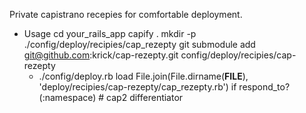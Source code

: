 Private capistrano recepies for comfortable deployment.

* Usage
  cd your_rails_app	
  capify .
  mkdir -p ./config/deploy/recipies/cap_rezepty
  git submodule add git@github.com:krick/cap-rezepty.git config/deploy/recipies/cap-rezepty
  - ./config/deploy.rb
    load File.join(File.dirname(__FILE__), 'deploy/recipies/cap-rezepty/cap_rezepty.rb') if respond_to?(:namespace) # cap2 differentiator
      
 